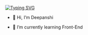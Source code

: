 <a href="https://git.io/typing-svg"><img src="https://readme-typing-svg.demolab.com?font=Fira+Code&pause=1000&random=false&width=435&lines=Hey+!!+I'm+Deepanshi+" alt="Typing SVG" /></a>

- 👋 Hi, I’m Deepanshi
  
- 🌱 I’m currently learning Front-End

<!---
Deepanshi0019/Deepanshi0019 is a ✨ special ✨ repository because its `README.md` (this file) appears on your GitHub profile.
You can click the Preview link to take a look at your changes.
--->
